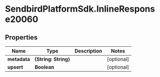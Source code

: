 # SendbirdPlatformSdk.InlineResponse20060

## Properties

Name | Type | Description | Notes
------------ | ------------- | ------------- | -------------
**metadata** | **{String: String}** |  | [optional] 
**upsert** | **Boolean** |  | [optional] 


